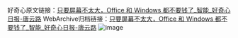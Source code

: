好奇心原文链接：[只要屏幕不太大，Office 和 Windows 都不要钱了_智能_好奇心日报-唐云路](https://www.qdaily.com/articles/7806.html)
WebArchive归档链接：[只要屏幕不太大，Office 和 Windows 都不要钱了_智能_好奇心日报-唐云路](http://web.archive.org/web/20190623172917/https://www.qdaily.com/articles/7806.html)
![image](http://ww3.sinaimg.cn/large/007d5XDply1g3wjzyltlej30u02kp7wh)